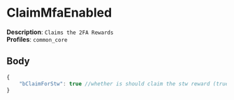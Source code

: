 # ClaimMfaEnabled

**Description**: `Claims the 2FA Rewards` \
**Profiles**: `common_core`

## Body
```js
{
    "bClaimForStw": true //whether is should claim the stw reward (true), or not (false)
}
```
